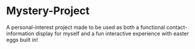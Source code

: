 # Mystery-Project
A personal-interest project made to be used as both a functional contact-information display for myself and a fun interactive experience with easter eggs built in!
